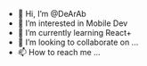 - 👋 Hi, I’m @DeArAb
- 👀 I’m interested in Mobile Dev
- 🌱 I’m currently learning React+
- 💞️ I’m looking to collaborate on ...
- 📫 How to reach me ...

<!---
DeArAb/DeArAb is a ✨ special ✨ repository because its `README.md` (this file) appears on your GitHub profile.
You can click the Preview link to take a look at your changes.
--->
